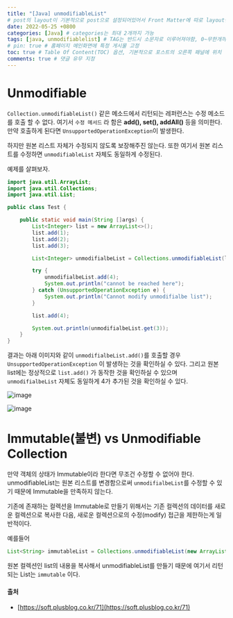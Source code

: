 ```yaml
---
title: "[Java] unmodifiableList"
# post의 layout이 기본적으로 post으로 설정되어있어서 Front Matter에 따로 layout변수를 만들어 주지 않아도 된다.
date: 2022-05-25 +0800
categories: [Java] # categories는 최대 2개까지 가능
tags: [java, unmodifiablelist] # TAG는 반드시 소문자로 이루어져야함, 0~무한개까지 지정 가능
# pin: true # 홈페이지 메인화면에 특정 게시물 고정
toc: true # Table Of Content(TOC) 옵션, 기본적으로 포스트의 오른쪽 패널에 위치
comments: true # 댓글 유무 지정
---
```


# Unmodifiable
`Collection.unmodifiableList()` 같은 메소드에서 리턴되는 레퍼런스는 수정 메소드를 호출 할 수 없다.
여기서 `수정 메서드` 라 함은 <b>add(), set(), addAll()</b> 등을 의미한다. 만약 호출하게 된다면 `UnsupportedOperationException`이 발생한다.

하지만 원본 리스트 자체가 수정되지 않도록 보장해주진 않는다. 또한 여기서 원본 리스트를 수정하면 `unmodifiableList` 자체도 동일하게 수정된다.

예제를 살펴보자.

```java
import java.util.ArrayList;
import java.util.Collections;
import java.util.List;

public class Test {

	public static void main(String []args) {
		List<Integer> list = new ArrayList<>();
        list.add(1);
        list.add(2);
        list.add(3);

        List<Integer> unmodifialbeList = Collections.unmodifiableList(list);

        try {
            unmodifialbeList.add(4);
            System.out.println("cannot be reached here");
        } catch (UnsupportedOperationException e) {
            System.out.println("Cannot modify unmodifialbe list");
        }

        list.add(4);

        System.out.println(unmodifialbeList.get(3));
	}
}
```

결과는 아래 이미지와 같이 `unmodifialbeList.add()`를 호출할 경우 `UnsupportedOperationException` 이 발생하는 것을 확인하실 수 있다.
그리고 원본 list에는 정상적으로 `list.add()` 가 동작한 것을 확인하실 수 있으며 `unmodifialbeList` 자체도 동일하게 4가 추가된 것을 확인하실 수 있다.

![image](https://user-images.githubusercontent.com/44339530/170145092-f33432b3-b16b-4ebc-8788-48f38ef41ee3.png)

![image](https://user-images.githubusercontent.com/44339530/170145296-bede57d8-6c06-40e9-b04e-70028c93fa66.png)

# Immutable(불변) vs Unmodifiable Collection
만약 객체의 상태가 Immutable이라 한다면 무조건 수정할 수 없어야 한다.
unmodifiableList는 원본 리스트를 변경함으로써 `unmodifialbeList`를 수정할 수 있기 때문에 Immutable을 만족하지 않는다. 

기존에 존재하는 컬렉션을 Immutable로 만들기 위해서는 기존 컬렉션의 데이터를 새로운 컬렉션으로 복사한 다음, 새로운 컬렉션으로의 수정(modify) 접근을 제한하는게 일반적이다.

예를들어

```java
List<String> immutableList = Collections.unmodifiableList(new ArrayList<String>(list));
```

원본 컬렉션인 list의 내용을 복사해서 unmodifiableList를 만들기 때문에 여기서 리턴되는 List는 `immutable` 이다. 

#### 출처
- [https://soft.plusblog.co.kr/71](https://soft.plusblog.co.kr/71)